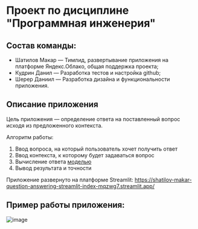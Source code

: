 # Проект по дисциплине "Программная инженерия"

## Состав команды:

- Шатилов Макар — Тимлид, развертывание приложения на платформе Яндекс.Облако, общая поддержка проекта;
- Кудрин Данил — Разработка тестов и настройка github;
- Шерер Даниил — Разработка дизайна и функциональности приложения.

## Описание приложения

Цель приложения — определение ответа на поставленный вопрос исходя из предложенного контекста.

Алгоритм работы:

1. Ввод вопроса, на который пользователь хочет получить ответ
2. Ввод контекста, к которому будет задаваться вопрос
3. Вычисление ответа [моделью](https://huggingface.co/AlexKay/xlm-roberta-large-qa-multilingual-finedtuned-ru)
4. Вывод результата и точности

Приложение развернуто на платформе Streamlit: https://shatilov-makar-question-answering-streamlit-index-mqzwg7.streamlit.app/

## Пример работы приложения:

![image](https://user-images.githubusercontent.com/62944516/211281288-da38c20b-0203-4f49-a8e8-30b9753467f4.png)
